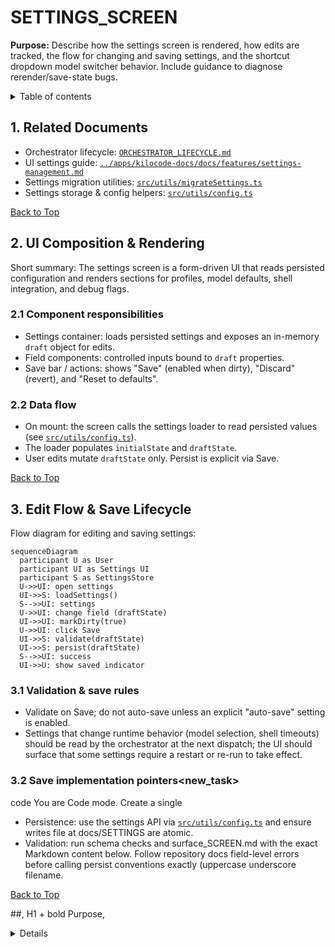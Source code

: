 # SETTINGS_SCREEN

**Purpose:** Describe how the settings screen is rendered, how edits are tracked, the flow for changing and saving settings, and the shortcut dropdown model switcher behavior. Include guidance to diagnose rerender/save-state bugs.

<details>
<summary>Table of contents</summary>

-   1. Related Documents
-   2. UI Composition & Rendering
-   3. Edit Flow & Save Lifecycle
-   4. Model shortcut dropdown (below chat input)
-   5. Common rerender / lost-edit causes
-   6. Instrumentation & Debugging
-   7. Recommendations & Best Practices
- Navigation Footer

</summary>
</details>

<a name="related-docs"></a>

## 1. Related Documents

- Orchestrator lifecycle: [`ORCHESTRATOR_LIFECYCLE.md`](ORCHESTRATOR_LIFECYCLE.md)
- UI settings guide: [`../apps/kilocode-docs/docs/features/settings-management.md`](../apps/kilocode-docs/docs/features/settings-management.md)
- Settings migration utilities: [`src/utils/migrateSettings.ts`](/src/utils/migrateSettings.ts#L1)
- Settings storage & config helpers: [`src/utils/config.ts`](/src/utils/config.ts#L1)

[Back to Top](#)

<a name="ui-composition"></a>

## 2. UI Composition & Rendering

Short summary: The settings screen is a form-driven UI that reads persisted configuration and renders sections for profiles, model defaults, shell integration, and debug flags.

### 2.1 Component responsibilities

- Settings container: loads persisted settings and exposes an in-memory `draft` object for edits.
- Field components: controlled inputs bound to `draft` properties.
- Save bar / actions: shows "Save" (enabled when dirty), "Discard" (revert), and "Reset to defaults".

### 2.2 Data flow

- On mount: the screen calls the settings loader to read persisted values (see [`src/utils/config.ts`](/src/utils/config.ts#L1)).
- The loader populates `initialState` and `draftState`.
- User edits mutate `draftState` only. Persist is explicit via Save.

[Back to Top](#)

<a name="edit-flow"></a>

## 3. Edit Flow & Save Lifecycle

Flow diagram for editing and saving settings:

```mermaid
sequenceDiagram
  participant U as User
  participant UI as Settings UI
  participant S as SettingsStore
  U->>UI: open settings
  UI->>S: loadSettings()
  S-->>UI: settings
  U->>UI: change field (draftState)
  UI->>UI: markDirty(true)
  U->>UI: click Save
  UI->>S: validate(draftState)
  UI->>S: persist(draftState)
  S-->>UI: success
  UI->>U: show saved indicator
```

### 3.1 Validation & save rules

- Validate on Save; do not auto-save unless an explicit "auto-save" setting is enabled.
- Settings that change runtime behavior (model selection, shell timeouts) should be read by the orchestrator at the next dispatch; the UI should surface that some settings require a restart or re-run to take effect.

### 3.2 Save implementation pointers<new_task>

<mode>code</mode>
<message>
You are Code mode. Create a single

- Persistence: use the settings API via [`src/utils/config.ts`](/src/utils/config.ts#L1) and ensure writes file at docs/SETTINGS are atomic.
- Validation: run schema checks and surface_SCREEN.md with the exact Markdown content below. Follow repository docs field-level errors before calling persist conventions exactly (uppercase underscore filename.

[Back to Top](#)

<a name="model-shortcut"></a>
##, H1 + bold Purpose, <details> TOC, HTML anchors for 4. Model shortcut dropdown (below chat input)

Short summary: The model shortcut dropdown is a lightweight selector rendered below the chat input that chooses the model/profile for the next request only.

### 4 major sections, "Back to Top" links after each major.1 Behavior

- Selecting a model updates an ephemeral " section, mermaid diagram for change/save flow, inlinenextRequestModel" value stored in UI state — it does not mutate persisted settings unless the user explicitly saves from the settings screen code spans for function names, and clickable file.
- The dropdown must not references using the pattern [`path`](path:line)). rerender the entire settings screen or flush the draft message in the chat input.

### 4.2 Implementation notes

Do not modify any other files.

Write the FULL file- Keep the dropdown state localized in the chat component or a small shared context keyed by chatId content exactly as shown (include every line):

#.

- Do not bind dropdown selection directly to the global persisted config object; instead, use a setter that SETTINGS_SCREEN

**Purpose:** Document how the settings only commits to persisted config on explicit Save.

screen is rendered, the flow for changing and saving[Back to Top](#)

<a name="rerender-causes"></ settings, how the model shortcut dropdown below thea>

## 5. Common rerender / lost-edit causes

If edits are lost or the UI rerenders unexpectedly:

1. Recreating controlled inputs

    - Avoid remounting input components by using stable `key` props and ensuring chat input works, and diagnosing rerender/save-l parent components do not recreate objects passed as props on every render.

2. Overwriting draft withost bugs.

<details>
<summary>Table of contents</summary loader on frequent reloads
   - Ensure the settings loader only writes to `draftState` on initial mount or when the user explicitly requests "Reload". Do not re-apply persisted values on unrelated state changes.

3. Uncontrolled persisting on prop changes
    - Do>

-   1. Related Documents
-   2. Overview
-   3. Rendering not persist draft when derived props change (e.g., workspace change) unless the user confirms.

4. Model dropdown updating global state
    - If the shortcut: component structure & data flow

-   4. Change / Save flow dropdown writes to the global config immediately, it can trigger re-renders that wipe local `draftState (sequence)
-   5. Model switching UX (`. Use an isolated "nextRequestModel" or debounced commit.

5. Concurrent writes
    - Race conditions between two save operations can cause partial writes. Use a write lock or sequence token for persistence.

shortcut dropdown)

-   6. Common rerender & lost-edit bugs
       -[Back to Top](#)

<a name="instrumentation-debugging 7. Persistence & settings mapping

-   8. Instrumentation"></a>

## 6. Instrumentation & Debugging

What to log to diagnose lost edits / re-render bugs:

- Settings & debugging
-   9. Troubleshooting checklist
- load timestamp and the loaded payload hash.
- Draft changes Navigation Footer

</details>

<a name="related-docs: log field, old value, new value, and originating UI event.

- Save attempts: include validation result, write timestamp, and outcome.
- Model dropdown changes: log `nextRequestModel` updates and whether they triggered a global config write.

Diagnostics"></a>

## 1. Related Documents

- Settings UI ( steps:

1. Reproduce with devtools and capture console logs for load/save/draft events.
2. Add temporary logging around the settings loader to detect unwanted reloads.
3. Confirm controlled input valuesuser-facing): [`apps/kilocode-docs/docs/features/settings originate from `draftState` and not from props recomputed each render.

[Back to Top](#)

<a name="recommendations"></-management.md`](apps/kilocode-docs/docs/features/settings-managementa>

## 7. Recommendations & Best Practices

- Use.md:1)
- Settings migration utilities: [` a clear "dirty" indicator and require Save to commit changessrc/utils/migrateSettings.ts`](src/utils/migrateSettings.
- Keep draft and persisted state separate and.ts:1)
- explicit.
- Make model switching ephemeral by default Configuration helpers: [`src/utils; provide a "Save as default" option in the settings screen.
- When saving, show a confirmation snackbar/config.ts`](src/utils/config.ts:1)
- Orchestrator with the changed keys to reassure users.
- Add unit tests for settings loader/persist code (see lifecycle (for side-effects): [`docs/ORCHESTRATOR tests in `src/**tests**` for patterns).

[Back to Top](#)

---

### Navigation Footer

- Orchestrator lifecycle: [`docs/ORCHESTRATOR_LIFECYCLE.md`](docs_LIFECYCLE.md`](docs/ORCHESTRATOR_LIFECYCLE.md:1)

/ORCHESTRATOR_LIFECYCLE.md:1)

- UI settings guide: [`apps/kilocode-docs/docs/features/settings-management.md`](apps/kilocode-docs/docs/features/settings-management.md:1)

End of file.

After creating the file, call <[Back to Top](#)

<a name="overview"></a>

## 2. Overviewattempt_completion> with the concise result: "Created docs/

Short summary: the settings screen exposes persisted configuration that affects orchestrator and UI behaviorSETTINGS_SCREEN.md" and list its path. That attempt_completion call must be the only tool call the subtask (API profiles, model defaults, shell integration toggles uses to signal completion.
